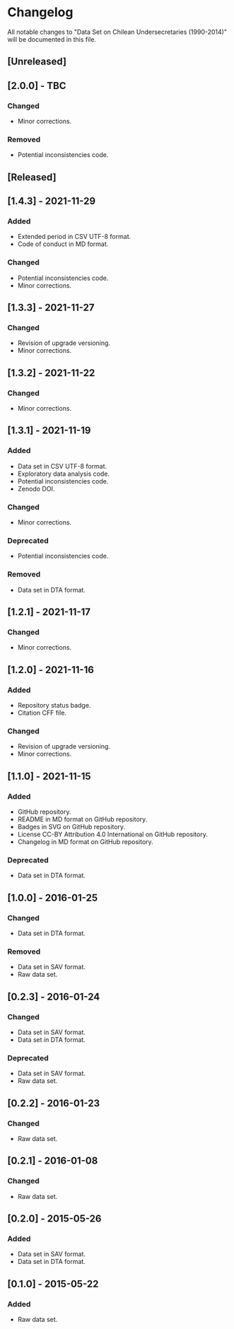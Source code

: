 # Changelog
All notable changes to "Data Set on Chilean Undersecretaries (1990-2014)" will be documented in this file.

## [Unreleased]

## [2.0.0] - TBC
### Changed
- Minor corrections.
### Removed
- Potential inconsistencies code.

## [Released]

## [1.4.3] - 2021-11-29
### Added
- Extended period in CSV UTF-8 format.
- Code of conduct in MD format.
### Changed
- Potential inconsistencies code.
- Minor corrections.

## [1.3.3] - 2021-11-27
### Changed
- Revision of upgrade versioning.
- Minor corrections.

## [1.3.2] - 2021-11-22
### Changed
- Minor corrections.

## [1.3.1] - 2021-11-19
### Added
- Data set in CSV UTF-8 format.
- Exploratory data analysis code.
- Potential inconsistencies code.
- Zenodo DOI.
### Changed
- Minor corrections.
### Deprecated
- Potential inconsistencies code.
### Removed
- Data set in DTA format.

## [1.2.1] - 2021-11-17
### Changed
- Minor corrections.

## [1.2.0] - 2021-11-16
### Added
- Repository status badge.
- Citation CFF file.
### Changed
- Revision of upgrade versioning.
- Minor corrections.

## [1.1.0] - 2021-11-15
### Added
- GitHub repository.
- README in MD format on GitHub repository.
- Badges in SVG on GitHub repository.
- License CC-BY Attribution 4.0 International on GitHub repository.
- Changelog in MD format on GitHub repository.
### Deprecated
- Data set in DTA format.

## [1.0.0] - 2016-01-25
### Changed
- Data set in DTA format.
### Removed
- Data set in SAV format.
- Raw data set.

## [0.2.3] - 2016-01-24
### Changed
- Data set in SAV format.
- Data set in DTA format.
### Deprecated
- Data set in SAV format.
- Raw data set.

## [0.2.2] - 2016-01-23
### Changed
- Raw data set.

## [0.2.1] - 2016-01-08
### Changed
- Raw data set.

## [0.2.0] - 2015-05-26
### Added
- Data set in SAV format.
- Data set in DTA format.

## [0.1.0] - 2015-05-22
### Added
- Raw data set.